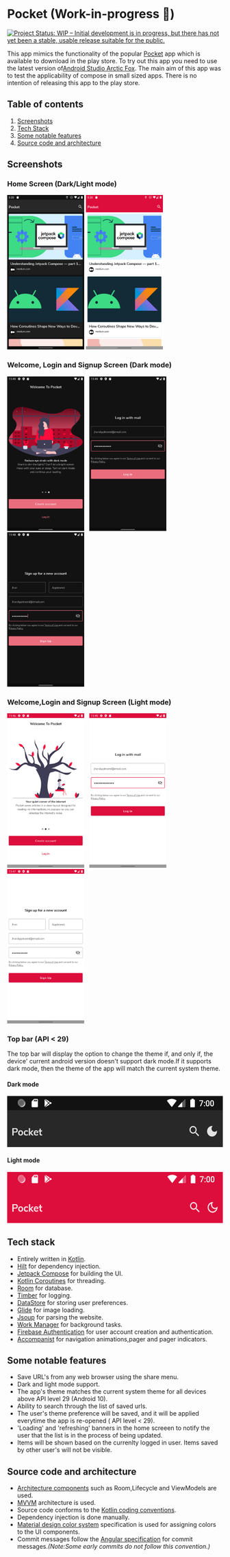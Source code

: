 # Pocket (Work-in-progress 🚧)
[![Project Status: WIP – Initial development is in progress, but there has not yet been a stable, usable release suitable for the public.](https://www.repostatus.org/badges/latest/wip.svg)](https://www.repostatus.org/#wip)

This app mimics the functionality of the popular [Pocket](https://play.google.com/store/apps/details?id=com.ideashower.readitlater.pro&hl=en_IN&gl=US) app
which is available to download in the play store. To try out this app you need to use the latest version of[Android Studio Arctic Fox](https://developer.android.com/studio/preview). The main aim of this app was to test the applicability of compose in small sized apps. There is no intention of releasing this app to the play store. 

## Table of contents
1. [Screenshots](#screenshots)
2. [Tech Stack](#tech-stack)
3. [Some notable features](#some-notable-features)
4. [Source code and architecture](#source-code-and-architecture)

## Screenshots

### Home Screen (Dark/Light mode)
<img src = "screenshots/api29_homeScreen_dark_mode.png" height="360" width="180" alt = "Home Screen - Dark Mode - API 29"> <img src = "screenshots/api29_homeScreen_light_mode.png" height="360" width="180" alt = "Home Screen - Light Mode - API 29">

### Welcome, Login and Signup Screen (Dark mode)
<img src = "screenshots/welcome screen/welcome_carousel_dark.png" height="360" width="180" alt = "Welcome Screen - Dark Mode"> &nbsp; <img src = "screenshots/login screen/login_dark.png" height="360" width="180" alt = "Login Screen - Dark Mode"> &nbsp; <img src = "screenshots/signup screen/signup_dark.png" height="360" width="180" alt = "Signup Screen - Dark Mode">

### Welcome,Login and Signup Screen (Light mode)
<img src = "screenshots/welcome screen/welcome_carousel_light.png" height="360" width="180" alt = "Welcome Screen - Light Mode"> &nbsp; <img src = "screenshots/login screen/login_light.png" height="360" width="180" alt = "Login Screen - Light Mode"> &nbsp; <img src = "screenshots/signup screen/signup_light.png" height="360" width="180" alt = "Signup Screen - Light Mode">

### Top bar (API < 29)
The top bar will display the option to change the theme if, and only if, the device' current android
version doesn't support dark mode.If it supports dark mode, then the theme of the app will match the
current system theme.

#### Dark mode
<img src = "screenshots/api26_topbar_dark_mode.png" width="538" height="119" alt = "">

#### Light mode
<img src = "screenshots/api26_topbar_light_mode.png" width="538" height="119" alt = "">

## Tech stack
- Entirely written in [Kotlin](https://kotlinlang.org/).
- [Hilt](https://www.google.com/url?client=internal-element-cse&cx=000521750095050289010:zpcpi1ea4s8&q=https://developer.android.com/training/dependency-injection/hilt-android&sa=U&ved=2ahUKEwiW5omeu6z4AhWRR2wGHVUsCo0QFnoECAMQAQ&usg=AOvVaw3dCbP79C6od3KVCnJub3v0) for dependency injection.
- [Jetpack Compose](https://developer.android.com/jetpack/compose) for building the UI.
- [Kotlin Coroutines](https://kotlinlang.org/docs/reference/coroutines/coroutines-guide.html) for
  threading.
- [Room](https://developer.android.com/training/data-storage/room) for database.
- [Timber](https://github.com/JakeWharton/timber) for logging.
- [DataStore](https://developer.android.com/topic/libraries/architecture/datastore?gclid=EAIaIQobChMItJiD6eTG8QIVQTUrCh0OSAGpEAAYASAAEgJ5H_D_BwE&gclsrc=aw.ds)
  for storing user preferences.
- [Glide](https://github.com/bumptech/glide) for image loading.
- [Jsoup](https://jsoup.org/) for parsing the website.
- [Work Manager](https://developer.android.com/topic/libraries/architecture/workmanager?gclid=EAIaIQobChMIwJy33ufG8QIVGcEWBR31Mwa-EAAYASAAEgIF3vD_BwE&gclsrc=aw.ds)
  for background tasks.
- [Firebase Authentication](https://firebase.google.com/docs/auth) for user account creation and authentication.
- [Accompanist](https://google.github.io/accompanist/) for navigation animations,pager and pager indicators.

## Some notable features
- Save URL's from any web browser using the share menu.
- Dark and light mode support.
- The app's theme matches the current system theme for all devices above API level 29 (Android 10).
- Ability to search through the list of saved urls.
- The user's theme preference will be saved, and it will be applied everytime the app is re-opened (
  API level < 29).
- 'Loading' and 'refreshing' banners in the home screeen to notify the user that the list is in the process of being updated.
- Items will be shown based on the currenlty logged in user. Items saved by other user's will not be visible.

## Source code and architecture
- [Architecture components](https://developer.android.com/topic/libraries/architecture/) such as
  Room,Lifecycle and ViewModels are used.
- [MVVM](https://developer.android.com/jetpack/guide?gclid=EAIaIQobChMI-_GIsejG8QIVzNaWCh0NXQANEAAYASAAEgKZ2fD_BwE&gclsrc=aw.ds)
  architecture is used.
- Source code conforms to
  the [Kotlin coding conventions](https://kotlinlang.org/docs/coding-conventions.html).
- Dependency injection is done manually.
- [Material design color system](https://material.io/design/color/the-color-system.html#color-usage-and-palettes)
  specification is used for assigning colors to the UI components.
- Commit messages follow
  the [Angular specification](https://github.com/angular/angular/blob/22b96b9/CONTRIBUTING.md#-commit-message-guidelines)
  for commit messages._(Note:Some early commits do not follow this convention.)_
